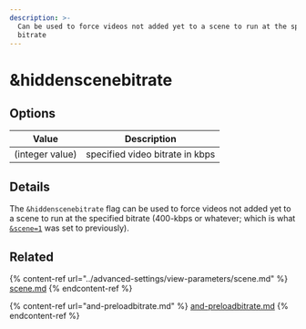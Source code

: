 ```yaml
---
description: >-
  Can be used to force videos not added yet to a scene to run at the specified
  bitrate
---
```


# \&hiddenscenebitrate

## Options

| Value           | Description                     |
| --------------- | ------------------------------- |
| (integer value) | specified video bitrate in kbps |

## Details

The `&hiddenscenebitrate` flag can be used to force videos not added yet to a scene to run at the specified bitrate (400-kbps or whatever; which is what [`&scene=1`](../advanced-settings/view-parameters/scene.md) was set to previously).

## Related

{% content-ref url="../advanced-settings/view-parameters/scene.md" %}
[scene.md](../advanced-settings/view-parameters/scene.md)
{% endcontent-ref %}

{% content-ref url="and-preloadbitrate.md" %}
[and-preloadbitrate.md](and-preloadbitrate.md)
{% endcontent-ref %}

